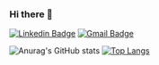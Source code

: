 ### Hi there 👋

[![Linkedin Badge](https://img.shields.io/badge/-Anderson_Silva-blue?style=flat-square&logo=Linkedin&logoColor=white&link=https://www.linkedin.com/in/anderson-silva-3a3883188)](https://www.linkedin.com/in/anderson-silva-3a3883188)
[![Gmail Badge](https://img.shields.io/badge/-andersonnsilva015@gmail.com-c14438?style=flat-square&logo=Gmail&logoColor=white&link=mailto:andersonnsilva015@gmail.com)](mailto:andersonnsilva015@gmail.com)

 ![Anurag's GitHub stats](https://github-readme-stats.vercel.app/api?username=andersonsilva019&count_private=true&show_icons=true&theme=dracula)
[![Top Langs](https://github-readme-stats.vercel.app/api/top-langs/?username=andersonsilva019&layout=compact&theme=dracula)](https://github.com/anuraghazra/github-readme-stats)
